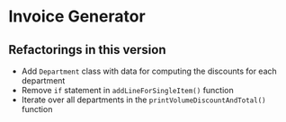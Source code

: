 # Invoice Generator

## Refactorings in this version

- Add `Department` class with data for computing the discounts for each department
- Remove `if` statement in `addLineForSingleItem()` function
- Iterate over all departments in the `printVolumeDiscountAndTotal()` function
